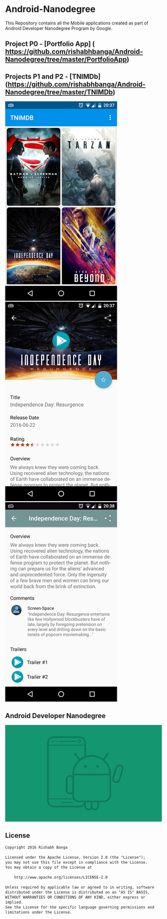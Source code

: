 # Android-Nanodegree

This Repository contains all the Mobile applications created as part of Android Developer Nanodegree Program by Google. 

## Project P0 - [Portfolio App] ( https://github.com/rishabhbanga/Android-Nanodegree/tree/master/PortfolioApp)

## Projects P1 and P2 - [TNIMDb] (https://github.com/rishabhbanga/Android-Nanodegree/tree/master/TNIMDb)

![alt-text-2](https://github.com/rishabhbanga/Android-Nanodegree/blob/master/screenshots/tnimdb.png "Categorized Grid view")
![alt-text-3](https://github.com/rishabhbanga/Android-Nanodegree/blob/master/screenshots/movie_detail.png "Movie Detail view")
![alt-text-4](https://github.com/rishabhbanga/Android-Nanodegree/blob/master/screenshots/features.png "Movie Details")

## Android Developer Nanodegree
[![Udacity][99]][100]

[99]: https://github.com/rishabhbanga/Android-Nanodegree/blob/master/screenshots/nanodegree-logo.png
[100]: https://www.udacity.com/course/android-developer-nanodegree--nd801

## License

    Copyright 2016 Rishabh Banga

    Licensed under the Apache License, Version 2.0 (the "License");
    you may not use this file except in compliance with the License.
    You may obtain a copy of the License at

        http://www.apache.org/licenses/LICENSE-2.0

    Unless required by applicable law or agreed to in writing, software
    distributed under the License is distributed on an "AS IS" BASIS,
    WITHOUT WARRANTIES OR CONDITIONS OF ANY KIND, either express or implied.
    See the License for the specific language governing permissions and
    limitations under the License.
